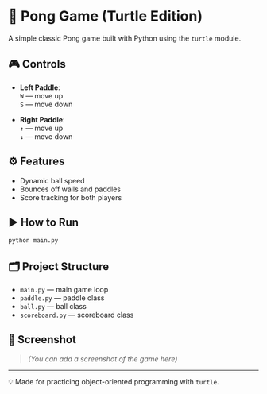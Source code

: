 # 🏓 Pong Game (Turtle Edition)

A simple classic Pong game built with Python using the `turtle` module.

## 🎮 Controls

- **Left Paddle**:  
  `W` — move up  
  `S` — move down  

- **Right Paddle**:  
  `↑` — move up  
  `↓` — move down  

## ⚙️ Features

- Dynamic ball speed
- Bounces off walls and paddles
- Score tracking for both players

## ▶️ How to Run

```bash
python main.py
```

## 🗂 Project Structure

- `main.py` — main game loop  
- `paddle.py` — paddle class  
- `ball.py` — ball class  
- `scoreboard.py` — scoreboard class  

## 📸 Screenshot

> *(You can add a screenshot of the game here)*

---

💡 Made for practicing object-oriented programming with `turtle`.